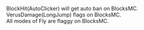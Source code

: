 BlockHit(AutoClicker) will get auto ban on BlocksMC.   
VerusDamage(LongJump) flags on BlocksMC.   
All modes of Fly are flaggy on BlocksMC.
